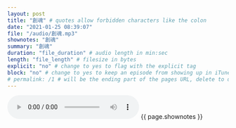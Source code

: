```yaml
---
layout: post
title: "創魂" # quotes allow forbidden characters like the colon
date: "2021-01-25 08:39:07"
file: "/audio/創魂.mp3"
shownotes: "創魂"
summary: "創魂"
duration: "file_duration" # audio length in min:sec
length: "file_length" # filesize in bytes
explicit: "no" # change to yes to flag with the explicit tag
block: "no" # change to yes to keep an episode from showing up in iTunes
# permalink: /1 # will be the ending part of the pages URL, delete to default to the title
---
```


<audio controls>
<source src="{{site.url}}{{site.baseurl}}{{ page.file }}" type="audio/x-mp3">
Your browser does not support the audio element.
</audio>
{{ page.shownotes }}
